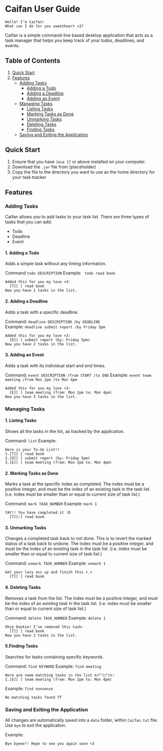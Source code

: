 # Caifan User Guide

```
Hello! I'm Caifan!
What can I do for you sweetheart <3?
```

Caifan is a simple command-line based desktop application that acts as a task manager that helps you keep track of your 
todos, deadlines, and events.

## Table of Contents
1. [Quick Start](#quick-start)
2. [Features](#features)
    - [Adding Tasks](#adding-tasks)
        - [Adding a Todo](#1-adding-a-todo)
        - [Adding a Deadline](#2-adding-a-deadline)
        - [Adding an Event](#3-adding-an-event)
    - [Managing Tasks](#managing-tasks)
        - [Listing Tasks](#1-listing-tasks)
        - [Marking Tasks as Done](#2-marking-tasks-as-done)
        - [Unmarking Tasks](#3-unmarking-tasks)
        - [Deleting Tasks](#4-deleting-tasks)
        - [Finding Tasks](#5finding-tasks)
    - [Saving and Exiting the Application](#saving-and-exiting-the-application)

## Quick Start
1. Ensure that you have `Java 17` or above installed on your computer.
2. Download the `.jar` file from (placeholder)
3. Copy the file to the directory you want to use as the home directory for your task tracker

## Features
### Adding Tasks
Caifan allows you to add tasks to your task list. There are three types of tasks that you can add:
- Todo
- Deadline
- Event

#### 1. Adding a Todo 
Adds a simple task without any timing information.

Command `todo DESCRIPTION`
Example: ` todo read book`

```
Added this for you my love <3:
  [T][ ] read book
Now you have 1 tasks in the list.
```

#### 2. Adding a Deadline
Adds a task with a specific deadline.  

Command: `deadline DESCRIPTION /by DEADLINE`  
Example: `deadline submit report /by Friday 5pm`

```
Added this for you my love <3:
  [D][ ] submit report (by: Friday 5pm)
Now you have 2 tasks in the list.
```

#### 3. Adding an Event
Adds a task with its individual start and end times.

Command: `event DESCRIPTION /from START /to END`
Example: `event team meeting /from Mon 2pm /to Mon 4pm`

```
Added this for you my love <3:
  [E][ ] team meeting (from: Mon 2pm to: Mon 4pm)
Now you have 3 tasks in the list.
```

### Managing Tasks
#### 1. Listing Tasks
Shows all the tasks in the list, as tracked by the application.

Command: `list`
Example: 

```
Here is your To-do List!!
1.[T][ ] read book
2.[D][ ] submit report (by: Friday 5pm)
3.[E][ ] team meeting (from: Mon 2pm to: Mon 4pm)
```

#### 2. Marking Tasks as Done
Marks a task at the specific index as completed.
The index must be a positive integer, and must be the index of an existing task in the task list. 
(i.e. index must be smaller than or equal to current size of task list.)

Command: `mark TASK_NUMBER`
Example: `mark 1`

```
YAY!! You have completed it :D
  [T][✓] read book
```

#### 3. Unmarking Tasks
Changes a completed task back to not done. This is to revert the marked status of a task back to undone.
The index must be a positive integer, and must be the index of an existing task in the task list.
(i.e. index must be smaller than or equal to current size of task list.)

Command: `unmark TASK_NUMBER`
Example: `unmark 1`

```
Get your lazy ass up and finish this >_< 
  [T][ ] read book
```

#### 4. Deleting Tasks
Removes a task from the list.
The index must be a positive integer, and must be the index of an existing task in the task list.
(i.e. index must be smaller than or equal to current size of task list.)

Command: `delete TASK_NUMBER`
Example: `delete 1`

```
Okie Dookie! I've removed this task:
  [T][ ] read book
Now you have 2 tasks in the list.
```

#### 5.Finding Tasks
Searches for tasks containing specific keywords.

Command: `find KEYWORD`
Example: `find meeting`

```
Here are some matching tasks in the list ᕕ(╯°□°)ᕗ:
1.[E][ ] team meeting (from: Mon 2pm to: Mon 4pm)
```

Example: `find nonsense`

```
No matching tasks found TT
```

### Saving and Exiting the Application
All changes are automatically saved into a `data` folder, within `Caifan.txt` file.
Use `bye` to exit the application.

Example:
```
Bye byeee!! Hope to see you again soon <3
```